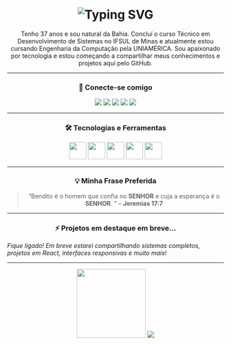 <!-- Nome com efeito de digitação -->
<h1 align="center">
  <img src="https://readme-typing-svg.herokuapp.com?font=Fira+Code&size=26&duration=4000&pause=500&color=36BCF7&center=true&vCenter=true&multiline=true&width=500&height=60&lines=Ol%C3%A1%2C+eu+sou+Robson+Calmunges!" alt="Typing SVG" />
</h1>

<p align="center"> Tenho 37 anos e sou natural da Bahia. Concluí o curso Técnico em Desenvolvimento de Sistemas no IFSUL de Minas e atualmente estou cursando Engenharia da Computação pela UNIAMÉRICA. Sou apaixonado por tecnologia e estou começando a compartilhar meus conhecimentos e projetos aqui pelo GitHub.
</p>

<hr/>

<!-- Redes Sociais centralizadas com ícones maiores -->
<h3 align="center">🚀 Conecte-se comigo</h3>
<p align="center">
  <a href="https://github.com/rcalmunges" target="_blank"><img src="https://img.icons8.com/ios-glyphs/40/ffffff/github.png"/></a>
  <a href="https://www.instagram.com/robsoncalmunges" target="_blank"><img src="https://img.icons8.com/ios-glyphs/40/ffffff/instagram-new.png"/></a>
  <a href="https://www.facebook.com/robsoncalmunges" target="_blank"><img src="https://img.icons8.com/ios-glyphs/40/ffffff/facebook-new.png"/></a>
  <a href="https://discord.com/users/robsoncalmunges" target="_blank"><img src="https://img.icons8.com/ios-glyphs/40/ffffff/discord-logo.png"/></a>
  <a href="https://www.linkedin.com/in/robson-calmunges-miranda" target="_blank"><img src="https://img.icons8.com/ios-glyphs/40/ffffff/linkedin.png"/></a>
</p>

<hr/>

<!-- Tecnologias -->
<h3 align="center">🛠️ Tecnologias e Ferramentas</h3>
<p align="center">
  <img src="https://cdn.jsdelivr.net/gh/devicons/devicon/icons/html5/html5-original.svg" width="40"/>
  <img src="https://cdn.jsdelivr.net/gh/devicons/devicon/icons/css3/css3-original.svg" width="40"/>
  <img src="https://cdn.jsdelivr.net/gh/devicons/devicon/icons/javascript/javascript-original.svg" width="40"/>
  <img src="https://cdn.jsdelivr.net/gh/devicons/devicon/icons/bootstrap/bootstrap-original.svg" width="40"/>
  <img src="https://cdn.jsdelivr.net/gh/devicons/devicon/icons/react/react-original.svg" width="40"/>
</p>

<hr/>

<!-- Frase -->
<h3 align="center">💡 Minha Frase Preferida</h3>
<blockquote align="center">“Bendito é o homem que confia no <strong>SENHOR</strong> e cuja a esperança é o <strong>SENHOR</strong>. ” – <strong>Jeremias 17:7 </strong></blockquote>

<hr/>

<!-- Projetos -->
<h3 align="center">⚡ Projetos em destaque em breve...</h3>
<i align="center">Fique ligado! Em breve estarei compartilhando sistemas completos, projetos em React, interfaces responsivas e muito mais!</i>

<hr/>

<!-- GitHub Stats -->
<p align="center">
  <img src="https://github-readme-stats.vercel.app/api?username=rcalmunges&show_icons=true&theme=tokyonight" height="160"/>
  <img src="https://github-readme-stats.vercel.app/api/top-langs/?username=rcalmunges&layout=compact&theme=tokyonight"/>
</p>
